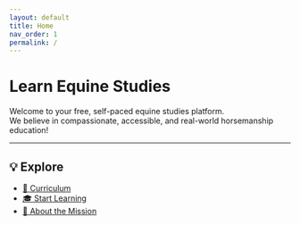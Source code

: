 ```yaml
---
layout: default
title: Home
nav_order: 1
permalink: /
---
```


# Learn Equine Studies

Welcome to your free, self-paced equine studies platform.  
We believe in compassionate, accessible, and real-world horsemanship education!

---

## 💡 Explore

- [📘 Curriculum](/pages/curriculum)
- [🎓 Start Learning](/curriculum/foundations/equine-anatomy-1/)
- [💛 About the Mission](/pages/about)